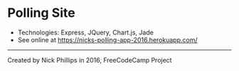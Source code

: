 # Polling Site

  * Technologies: Express, JQuery, Chart.js, Jade
  * See online at https://nicks-polling-app-2016.herokuapp.com/
  ----
Created by Nick Phillips in 2016, FreeCodeCamp Project
